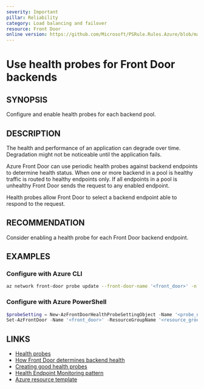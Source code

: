 ```yaml
---
severity: Important
pillar: Reliability
category: Load balancing and failover
resource: Front Door
online version: https://github.com/Microsoft/PSRule.Rules.Azure/blob/main/docs/en/rules/Azure.FrontDoor.Probe.md
---
```


# Use health probes for Front Door backends

## SYNOPSIS

Configure and enable health probes for each backend pool.

## DESCRIPTION

The health and performance of an application can degrade over time.
Degradation might not be noticeable until the application fails.

Azure Front Door can use periodic health probes against backend endpoints to determine health status.
When one or more backend in a pool is healthy traffic is routed to healthy endpoints only.
If all endpoints in a pool is unhealthy Front Door sends the request to any enabled endpoint.

Health probes allow Front Door to select a backend endpoint able to respond to the request.

## RECOMMENDATION

Consider enabling a health probe for each Front Door backend endpoint.

## EXAMPLES

### Configure with Azure CLI

```bash
az network front-door probe update --front-door-name '<front_door>' -n '<probe_name>' -g '<resource_group>' --enabled 'Enabled'
```

### Configure with Azure PowerShell

```powershell
$probeSetting = New-AzFrontDoorHealthProbeSettingObject -Name '<probe_name>' -EnabledState 'Enabled'
Set-AzFrontDoor -Name '<front_door>' -ResourceGroupName '<resource_group>' -HealthProbeSetting $probeSetting
```

## LINKS

- [Health probes](https://docs.microsoft.com/azure/frontdoor/front-door-health-probes)
- [How Front Door determines backend health](https://docs.microsoft.com/azure/frontdoor/front-door-health-probes#how-front-door-determines-backend-health)
- [Creating good health probes](https://docs.microsoft.com/azure/architecture/framework/resiliency/monitoring#creating-good-health-probes)
- [Health Endpoint Monitoring pattern](https://docs.microsoft.com/azure/architecture/patterns/health-endpoint-monitoring)
- [Azure resource template](https://docs.microsoft.com/azure/templates/microsoft.network/frontdoors#HealthProbeSettingsProperties)
